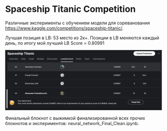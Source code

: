 # Spaceship Titanic Competition

Различные эксперименты с обучением модели для сореванования https://www.kaggle.com/competitions/spaceship-titanic/.

Лучшая позиция в LB: 53 место из 2к+. Позиции в LB меняются каждый день, по итогу мой лучший LB Score = 0.80991

![Топ 53](top53.jpg)

Финальный блокнот с выжимкой финализированной всех прочих блокнотов и экспериментов: neural_network_Final_Clean.ipynb.
